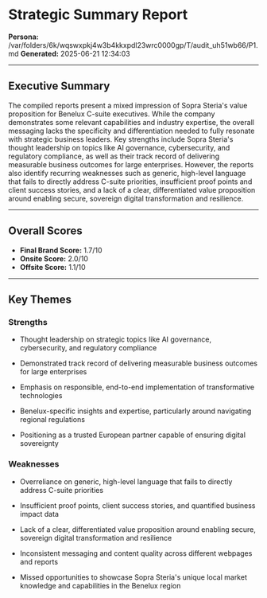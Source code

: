 # Strategic Summary Report

**Persona:** /var/folders/6k/wqswxpkj4w3b4kkxpdl23wrc0000gp/T/audit_uh51wb66/P1.md
**Generated:** 2025-06-21 12:34:03

---

## Executive Summary

The compiled reports present a mixed impression of Sopra Steria's value proposition for Benelux C-suite executives. While the company demonstrates some relevant capabilities and industry expertise, the overall messaging lacks the specificity and differentiation needed to fully resonate with strategic business leaders. Key strengths include Sopra Steria's thought leadership on topics like AI governance, cybersecurity, and regulatory compliance, as well as their track record of delivering measurable business outcomes for large enterprises. However, the reports also identify recurring weaknesses such as generic, high-level language that fails to directly address C-suite priorities, insufficient proof points and client success stories, and a lack of a clear, differentiated value proposition around enabling secure, sovereign digital transformation and resilience.

---

## Overall Scores

- **Final Brand Score:** 1.7/10
- **Onsite Score:** 2.0/10
- **Offsite Score:** 1.1/10

---

## Key Themes

### Strengths



- Thought leadership on strategic topics like AI governance, cybersecurity, and regulatory compliance
  

- Demonstrated track record of delivering measurable business outcomes for large enterprises
  

- Emphasis on responsible, end-to-end implementation of transformative technologies
  

- Benelux-specific insights and expertise, particularly around navigating regional regulations
  

- Positioning as a trusted European partner capable of ensuring digital sovereignty
  

### Weaknesses



- Overreliance on generic, high-level language that fails to directly address C-suite priorities
  

- Insufficient proof points, client success stories, and quantified business impact data
  

- Lack of a clear, differentiated value proposition around enabling secure, sovereign digital transformation and resilience
  

- Inconsistent messaging and content quality across different webpages and reports
  

- Missed opportunities to showcase Sopra Steria's unique local market knowledge and capabilities in the Benelux region
  